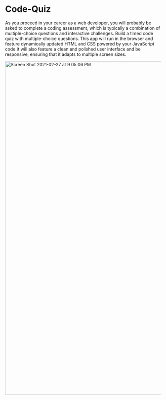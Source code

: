 # Code-Quiz

As you proceed in your career as a web developer, you will probably be asked to complete a coding assessment, which is typically a combination of multiple-choice questions and interactive challenges. Build a timed code quiz with multiple-choice questions. This app will run in the browser and feature dynamically updated HTML and CSS powered by your JavaScript code.It will also feature a clean and polished user interface and be responsive, ensuring that it adapts to multiple screen sizes.


<img width="1079" alt="Screen Shot 2021-02-27 at 9 05 06 PM" src="https://user-images.githubusercontent.com/77952267/110229562-72439700-7ed8-11eb-9693-7e9491f625e5.png)">
